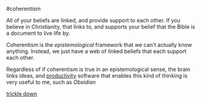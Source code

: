 \#coherentism 

All of your beliefs are linked, and provide support to each other. If you believe in Christianity, that links to, and supports your belief that the Bible is a document to live life by.

Coherentism is the *epistemological* framework that we can't actually know anything. Instead, we just have a web of linked beliefs that each support each other.

Regardless of if coherentism is true in an epistemological sense, the brain links ideas, and [productivity](productivity.md) software that enables this kind of thinking is very useful to me, such as *Obsidian*

[trickle down](trickle%20down.md)
